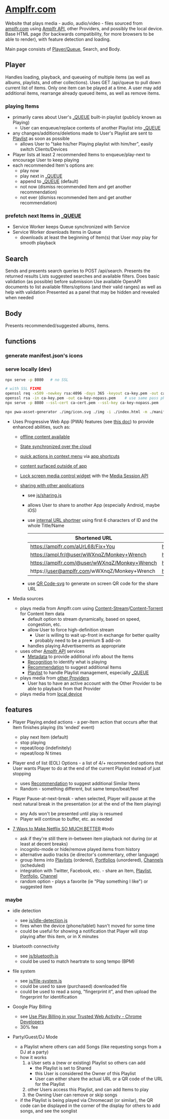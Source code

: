 # [Amplfr.com](//amplfr.com/)

Website that plays media - audio, audio/video - files sourced from [amplfr.com](//amplfr.com/) using [Amplfr API](//amplfr.github.io/api/), other Providers, and possibly the local device.
Base HTML page (for backwards compatibility, for more browsers to be able to render), with feature detection and loading.

Main page consists of [Player/Queue](#player), Search, and Body.

## Player

Handles loading, playback, and queueing of multiple items (as well as albums, playlists, and other collections).
Uses GET /api/queue to pull down current list of items.
Only one item can be played at a time.
A user may add additional items, rearrange already queued items, as well as remove items.

### playing Items

- primarily cares about User's [\_QUEUE](api.md#Playlists) built-in playlist (publicly known as Playing)
  - User can enqueue/replace contents of another Playlist into [\_QUEUE](api.md#Playlists)
- any changes/additions/deletions made to User's Playlist are sent to [Playlist](api.md#Playlists) as soon as possible
  - allows User to "take his/her Playing playlist with him/her", easily switch Clients/Devices
- Player lists at least 2 recommended Items to enqueue/play-next to encourage User to keep playing
- each recommended Item's options are:
  - play now
  - play next in [\_QUEUE](api.md#Playlists)
  - append to [\_QUEUE](api.md#Playlists) (default)
  - not now (dismiss recommended Item and get another recommendation)
  - not ever (dismiss recommended Item and get another recommendation)

### prefetch next Items in [\_QUEUE](api.md#Playlists)

- Service Worker keeps Queue synchronized with Service
- Service Worker downloads Items in Queue
  - downloads at least the beginning of Item(s) that User _may_ play for smooth playback

## Search

Sends and presents search queries to POST /api/search.
Presents the returned results
Lists suggested searches and available filters.
Does basic validation (as possible) before submission
Use available OpenAPI documents to list available filters/options (and their valid ranges) as well as help with validation
Presented as a panel that may be hidden and revealed when needed

## Body

Presents recommended/suggested albums, items.

## functions

### generate manifest.json's icons

### serve locally (dev)

```bash
npx serve -p 8080   # no SSL

# with SSL FIXME
openssl req -x509 -newkey rsa:4096 -days 365 -keyout ca-key.pem -out ca-cert.pem    # use same pass phrase
openssl rsa -in ca-key.pem -out ca-key-nopass.pem    # use same pass phrase
npx serve -p 8080 --ssl-cert ca-cert.pem --ssl-key ca-key-nopass.pem    # without pass phrase
```

```bash
npx pwa-asset-generator ./img/icon.svg ./img -i ./index.html -m ./manifest.json --favicon
```

- Uses Progressive Web App (PWA) features (see [this doc](https://web.dev/app-like-pwas/)) to provide enhanced abilities, such as:

  - [offline content available](https://web.dev/app-like-pwas/#offline-content-available-and-media-playable)
  - [State synchronized over the cloud](https://web.dev/app-like-pwas/#state-synchronized-over-the-cloud)
  - [quick actions in context menu](https://web.dev/app-like-pwas/#quick-actions-in-context-menu) via [app shortcuts](https://web.dev/app-shortcuts/)
  - [content surfaced outside of app](https://web.dev/app-like-pwas/#content-surfaced-outside-of-app)
  - [Lock screen media control widget](https://web.dev/app-like-pwas/#lock-screen-media-control-widget) with the [Media Session API](https://web.dev/media-session/)
  - [sharing with other applications](https://web.dev/app-like-pwas/#sharing-to-and-interacting-with-other-applications)

    - see [js/sharing.js]()
    - allows User to share to another App (especially Android, maybe iOS)
    - use [internal URL shortner](#shortner) using first 6 characters of ID and the whole Title/Name

      | Shortened URL                                 | Actual URL                                              |
      | --------------------------------------------- | ------------------------------------------------------- |
      | https://amplfr.com/aUrL68/Fix+You             | https://amplfr.com/aUrL68afopDCZH7m32qnrE/Fix+You       |
      | https://ampl.fr/@user/wWXnqZ/Monkey+Wrench    | https://amplfr.com/wWXnqZ4ieknmWq2wUWb8oP/Monkey+Wrench |
      | https://amplfr.com/@user/wWXnqZ/Monkey+Wrench | https://amplfr.com/wWXnqZ4ieknmWq2wUWb8oP/Monkey+Wrench |
      | https://user@amplfr.com/wWXnqZ/Monkey+Wrench  | https://amplfr.com/wWXnqZ4ieknmWq2wUWb8oP/Monkey+Wrench |

    - use [QR Code-svg](https://github.com/datalog/qrcode-svg) to generate on screen QR code for the share URL

- Media sources

  - plays media from Amplfr.com using [Content-Stream](api.md#Content-Stream)/[Content-Torrent](api.md#Content-Torrent) for Content Item data
    - default option to stream dynamically, based on speed, congestion, etc.
    - allow User to force high-definition stream
      - User is willing to wait up-front in exchange for better quality
      - probably need to be a premium $ add-on
    - handles playing Advertisements as appropriate
  - uses other [Amplfr API](api.md) services
    - [Metadata](api.md#Metadata) to provide additional info about the Items
    - [Recognition](api.md#Recognition) to identify what is playing
    - [Recommendation](api.md#Recommendation) to suggest additional Items
    - [Playlist](api.md#Playlists) to handle Playlist management, especially [\_QUEUE](api.md#Playlists_QUEUE)
  - plays media from [other Providers](#Other_Providers)
    - User has to have an active account with the Other Provider to be able to playback from that Provider
  - plays media from [local device](#local_media_playback)

## features

- Player Playing.ended actions - a per-Item action that occurs after that Item finishes playing (its 'ended' event)

  - play next Item (default)
  - stop playing
  - repeat/loop (indefinitely)
  - repeat/loop N times

- Player end of list (EOL) Options - a list of 4/+ recommended options that User wants Player to do at the end of the current Playlist instead of just stopping

  - uses [Recommendation](api.md#Recommendation) to suggest additional Similar Items
  - Random - something different, but same tempo/beat/feel

- Player Pause-at-next-break - when selected, Player will pause at the next natural break in the presentation (or at the end of the Item playing)

  - any Ads won't be presented until play is resumed
  - Player will continue to buffer, etc. as needed

- [7 Ways to Make Netflix SO MUCH BETTER](http://www.collegehumor.com/post/7011319/7-options-that-would-make-netflix-even-better) #todo

  - ask if they're still there in-between item playback not during (or at least at decent breaks)
  - incognito-mode or hide/remove played items from history
  - alternative audio tracks (ie director's commentary, other language)
  - group Items into [Playlists](api.md#Playlists) (ordered), [Portfolios](api.md#Portfolios) (unordered), [Channels](api.md#Feeds) (scheduled)
  - integration with Twitter, Facebook, etc. - share an Item, [Playlist](api.md#Playlists), [Portfolio](api.md#Portfolios), [Channel](api.md#Feeds)
  - random option - plays a favorite (ie "Play something I like") or suggested item

### maybe

- idle detection

  - see [js/idle-detection.js]()
  - fires when the device (phone/tablet) hasn't moved for some time
  - could be useful for showing a notification that Player will stop playing after this item, or in X minutes

- bluetooth connectivity

  - see [js/bluetooth.js]()
  - could be used to match heartrate to song tempo (BPM)

- file system

  - see [js/file-system.js]()
  - could be used to save (purchased) downloaded file
  - could be used to read a song, "fingerprint it", and then upload the fingerprint for identification

- Google Play Billing

  - see [Use Play Billing in your Trusted Web Activity - Chrome Developers](https://developer.chrome.com/docs/android/trusted-web-activity/play-billing/)
  - 30% fee

- Party/Guest/DJ Mode
  - a Playlist where others can add Songs (like requesting songs from a DJ at a party)
  - how it works
    1. a User sets a (new or existing) Playlist so others can add
       - the Playlist is set to Shared
       - this User is considered the Owner of this Playlist
       - User can either share the actual URL or a QR code of the URL for the Playlist
    2. other Users access this Playlist, and can add Items to play
    3. the Owning User can remove or skip songs
  - if the Playlist is being played via Chromecast (or similar), the QR code can be displayed in the corner of the display for others to add songs, and see the songlist
